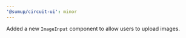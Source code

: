 ```yaml
---
'@sumup/circuit-ui': minor
---
```


Added a new `ImageInput` component to allow users to upload images.
